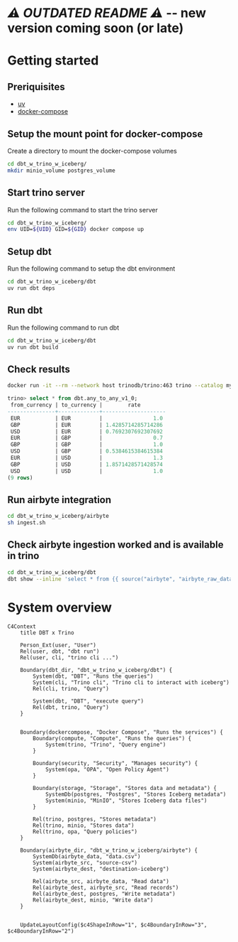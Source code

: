 # *⚠ OUTDATED README ⚠* -- new version coming soon (or late)

# Getting started

## Preriquisites
- [uv](https://docs.astral.sh/uv/)
- [docker-compose](https://rancherdesktop.io/)

## Setup the mount point for docker-compose
Create a directory to mount the docker-compose volumes
```bash
cd dbt_w_trino_w_iceberg/
mkdir minio_volume postgres_volume
```

## Start trino server
Run the following command to start the trino server
```bash
cd dbt_w_trino_w_iceberg/
env UID=${UID} GID=${GID} docker compose up
```

## Setup dbt
Run the following command to setup the dbt environment
```bash
cd dbt_w_trino_w_iceberg/dbt
uv run dbt deps
```

## Run dbt
Run the following command to run dbt
```bash
cd dbt_w_trino_w_iceberg/dbt
uv run dbt build
```

## Check results
```bash
docker run -it --rm --network host trinodb/trino:463 trino --catalog mydata http://localhost:8080
```

```sql
trino> select * from dbt.any_to_any_v1_0;
 from_currency | to_currency |        rate        
---------------+-------------+--------------------
 EUR           | EUR         |                1.0 
 GBP           | EUR         | 1.4285714285714286 
 USD           | EUR         | 0.7692307692307692 
 EUR           | GBP         |                0.7 
 GBP           | GBP         |                1.0 
 USD           | GBP         | 0.5384615384615384 
 EUR           | USD         |                1.3 
 GBP           | USD         | 1.8571428571428574 
 USD           | USD         |                1.0 
(9 rows)
```

## Run airbyte integration
```bash
cd dbt_w_trino_w_iceberg/airbyte
sh ingest.sh
````

## Check airbyte ingestion worked and is available in trino
```bash
cd dbt_w_trino_w_iceberg/dbt
dbt show --inline 'select * from {{ source("airbyte", "airbyte_raw_data") }}'
```

# System overview
```mermaid
C4Context
    title DBT x Trino

    Person_Ext(user, "User")
    Rel(user, dbt, "dbt run")
    Rel(user, cli, "trino cli ...")

    Boundary(dbt_dir, "dbt_w_trino_w_iceberg/dbt") {
        System(dbt, "DBT", "Runs the queries")
        System(cli, "Trino cli", "Trino cli to interact with iceberg")
        Rel(cli, trino, "Query")

        System(dbt, "DBT", "execute query")
        Rel(dbt, trino, "Query")
    }


    Boundary(dockercompose, "Docker Compose", "Runs the services") {
        Boundary(compute, "Compute", "Runs the queries") {
            System(trino, "Trino", "Query engine")
        }

        Boundary(security, "Security", "Manages security") {
            System(opa, "OPA", "Open Policy Agent")
        }

        Boundary(storage, "Storage", "Stores data and metadata") {
            SystemDb(postgres, "Postgres", "Stores Iceberg metadata")
            System(minio, "MinIO", "Stores Iceberg data files")
        }

        Rel(trino, postgres, "Stores metadata")
        Rel(trino, minio, "Stores data")
        Rel(trino, opa, "Query policies")
    }

    Boundary(airbyte_dir, "dbt_w_trino_w_iceberg/airbyte") {
        SystemDb(airbyte_data, "data.csv")
        System(airbyte_src, "source-csv")
        System(airbyte_dest, "destination-iceberg")

        Rel(airbyte_src, airbyte_data, "Read data")
        Rel(airbyte_dest, airbyte_src, "Read records")
        Rel(airbyte_dest, postgres, "Write metadata")
        Rel(airbyte_dest, minio, "Write data")
    }


    UpdateLayoutConfig($c4ShapeInRow="1", $c4BoundaryInRow="3", $c4BoundaryInRow="2")
```
